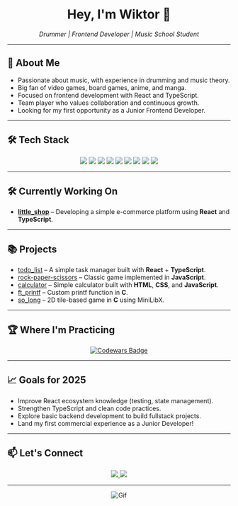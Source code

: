 <h1 align="center">Hey, I'm Wiktor 👋</h1>

<p align="center">
  <em>Drummer | Frontend Developer | Music School Student </em>
</p>

---

## 🚀 About Me
- Passionate about music, with experience in drumming and music theory.
- Big fan of video games, board games, anime, and manga.
- Focused on frontend development with React and TypeScript.
- Team player who values collaboration and continuous growth.
- Looking for my first opportunity as a Junior Frontend Developer.

  
---
## 🛠️ Tech Stack

<div align="center">
  <img src="https://img.shields.io/badge/HTML-ff5722?style=for-the-badge&logo=html5&logoColor=white" />
  <img src="https://img.shields.io/badge/CSS-2965f1?style=for-the-badge&logo=css3&logoColor=white" />
  <img src="https://img.shields.io/badge/JavaScript-F7DF1E?style=for-the-badge&logo=javascript&logoColor=black" />
  <img src="https://img.shields.io/badge/TypeScript-3178C6?style=for-the-badge&logo=typescript&logoColor=white" />
  <img src="https://img.shields.io/badge/React-61DAFB?style=for-the-badge&logo=react&logoColor=black" />
  <img src="https://img.shields.io/badge/TailwindCSS-06B6D4?style=for-the-badge&logo=tailwindcss&logoColor=white" />
  <img src="https://img.shields.io/badge/Git-F05032?style=for-the-badge&logo=git&logoColor=white" />
  <img src="https://img.shields.io/badge/GitHub-181717?style=for-the-badge&logo=github&logoColor=white" />
  <img src="https://img.shields.io/badge/C-00599C?style=for-the-badge&logo=c&logoColor=white" />
</div>

---

## 🛠️ Currently Working On

- **[little_shop](https://github.com/WKabat/little_shop)** – Developing a simple e-commerce platform using **React** and **TypeScript**.

---

## 📚 Projects

- [todo_list](https://github.com/WKabat/todo_list) – A simple task manager built with **React** + **TypeScript**.
- [rock-paper-scissors](https://github.com/WKabat/rock-paper-scissors) – Classic game implemented in **JavaScript**.
- [calculator](https://github.com/WKabat/calculator) – Simple calculator built with **HTML**, **CSS**, and **JavaScript**.
- [ft_printf](https://github.com/WKabat/ft_printf) – Custom printf function in **C**.
- [so_long](https://github.com/WKabat/so_long) – 2D tile-based game in **C** using MiniLibX.

---

## 🏆 Where I'm Practicing

<div align="center">
  <a href="https://www.codewars.com/users/WKabat" target="_blank">
    <img src="https://www.codewars.com/users/WKabat/badges/large" alt="Codewars Badge" />
  </a>
</div>

---

## 📈 Goals for 2025

- Improve React ecosystem knowledge (testing, state management).
- Strengthen TypeScript and clean code practices.
- Explore basic backend development to build fullstack projects.
- Land my first commercial experience as a Junior Developer!

---

## 📫 Let's Connect

<div align="center">
  <a href="https://www.linkedin.com/in/wiktor-kabat-b80723306/">
    <img src="https://img.shields.io/badge/LinkedIn-0A66C2?style=for-the-badge&logo=linkedin&logoColor=white" />
  </a>
  <a href="mailto:wiktorkabat@gmail.com">
    <img src="https://img.shields.io/badge/Email-D14836?style=for-the-badge&logo=gmail&logoColor=white" />
  </a>
</div>

___

<div align="center">
  
![Gif](https://media4.giphy.com/media/v1.Y2lkPTc5MGI3NjExMXU2OTM2b2c0aDNpeXl3MGI4dHo3aTRkNnU0NWkxemZva282d3d2biZlcD12MV9pbnRlcm5hbF9naWZfYnlfaWQmY3Q9Zw/arxiLc5EiFhja/giphy.gif)
</div>
